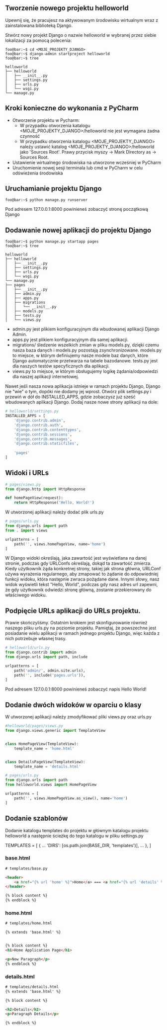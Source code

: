 ## Tworzenie nowego projektu helloworld
Upewnij się, że pracujesz na aktywowanym środowisku wirtualnym wraz z zainstalowana biblioteką Django.

Stwórz nowy projekt Django o nazwie helloworld w wybranej przez siebie lokalizacji za pomocą polecenia:
```console
foo@bar:~$ cd <MOJE_PROJEKTY_DJANGO>
foo@bar:~$ django-admin startproject helloworld
foo@bar:~$ tree

helloworld
├── helloworld
│   ├── __init__.py
│   ├── settings.py
│   ├── urls.py
│   └── wsgi.py 
└── manage.py
```

## Kroki konieczne do wykonania z PyCharm
* Otworzenie projektu w Pycharm:
    - W przypadku otworzenia katalogu <MOJE_PROJEKTY_DJANGO>/helloworld nie jest wymagana żadna czynność
    - W przypadku otworzenia katalogu <MOJE_PROJEKTY_DJANGO> należy ustawić katalog <MOJE_PROJEKTY_DJANGO>/helloworld jako 'Sources Root'. Prawy przycisk myszy -> Mark Directory as -> Sources Root.
* Ustawienie wirtualnego środowiska na utworzone wcześniej w PyCharm
* Uruchomienie nowej sesji terminala lub cmd w PyCharm w celu odświeżenia środowiska

## Uruchamianie projektu Django

```console
foo@bar:~$ python manage.py runserver
```
Pod adresem 127.0.0.1:8000 powinieneś zobaczyć stronę początkową Django

## Dodawanie nowej aplikacji do projektu Django

```console
foo@bar:~$ python manage.py startapp pages
foo@bar:~$ tree

helloworld
├── helloworld
│   ├── __init__.py
│   ├── settings.py
│   ├── urls.py
│   └── wsgi.py 
└── manage.py
├── pages
│   ├── __init__.py
│   ├── admin.py
│   ├── apps.py
│   ├── migrations
│   │   └── __init__.py
│   ├── models.py
│   ├── tests.py
│   └── views.py
```

- admin.py jest plikiem konfiguracyjnym dla wbudowanej aplikacji Django Admin.
- apps.py jest plikiem konfiguracyjnym dla samej aplikacji.
- migrations/ śledzenie wszelkich zmian w pliku models.py, dzięki czemu nasza baza danych i models.py pozostają zsynchronizowane.
models.py to miejsce, w którym definiujemy nasze modele baz danych, które Django automatycznie przetwarza na tabele bazodanowe. 
tests.py jest dla naszych testów specyficznych dla aplikacji.
- views.py to miejsce, w którym obsługujemy logikę żądania/odpowiedzi dla naszej aplikacji internetowej.

Nawet jeśli nasza nowa aplikacja istnieje w ramach projektu Django, Django nie "wie" o tym, dopóki nie dodamy jej wprost. Otwórz plik settings.py i przewiń w dół do INSTALLED_APPS, gdzie zobaczysz już sześć wbudowanych aplikacji Django. Dodaj nasze nowe strony aplikacji na dole:

```py
# helloworld/settings.py
INSTALLED_APPS = [
    'django.contrib.admin',
    'django.contrib.auth',
    'django.contrib.contenttypes',
    'django.contrib.sessions',
    'django.contrib.messages',
    'django.contrib.staticfiles',
    
    'pages'
]
```

## Widoki i URLs

```py
# pages/views.py
from django.http import HttpResponse

def homePageView(request):
    return HttpResponse('Hello, World!')
```

W utworzonej aplikacji należy dodać plik urls.py

```py
# pages/urls.py
from django.urls import path
from . import views

urlpatterns = [
    path('', views.homePageView, name='home')
]
```

W Django widoki określają, jaka zawartość jest wyświetlana na danej stronie, podczas gdy URLConfs określają, dokąd ta zawartość zmierza.
Kiedy użytkownik żąda konkretnej strony, takiej jak strona główna, URLConf używa wyrażenia regularnego, aby zmapować to żądanie do odpowiedniej funkcji widoku, która następnie zwraca pożądane dane.
Innymi słowy, nasz widok wyświetli tekst "Hello, World", podczas gdy nasz adres url zapewni, że gdy użytkownik odwiedzi stronę główną, zostanie przekierowany do właściwego widoku.

## Podpięcie URLs aplikacji do URLs projektu.

Prawie skończyliśmy. Ostatnim krokiem jest skonfigurowanie również naszego pliku urls.py na poziomie projektu. Pamiętaj, że powszechne jest posiadanie wielu aplikacji w ramach jednego projektu Django, więc każda z nich potrzebuje własnej trasy.

```py
# helloworld/urls.py
from django.contrib import admin
from django.urls import path, include

urlpatterns = [
    path('admin/', admin.site.urls),
    path('', include('pages.urls')),
]
```

Pod adresem 127.0.0.1:8000 powinieneś zobaczyć napis Hello World!


## Dodanie dwóch widoków w oparciu o klasy
W utworzonej aplikacji należy zmodyfikować pliki views.py oraz urls.py

```py
#helloworld/pages/views.py
from django.views.generic import TemplateView


class HomePageView(TemplateView):
    template_name = 'home.html'


class DetailsPageView(TemplateView):
    template_name = 'details.html'
```

```py
# pages/urls.py
from django.urls import path
from helloworld.views import HomePageView

urlpatterns = [
    path('', views.HomePageView.as_view(), name='home')
]
```

## Dodanie szablonów
Dodanie katalogu templates do projektu w głównym katalogu projektu helloworld a następnie ścieżkę do tego katalogu w pliku settings.py

TEMPLATES = [
    {
        ...
        'DIRS': [os.path.join(BASE_DIR, 'templates')],
        ...
    },
]

### base.html
```html
# templates/base.py

<header>
    <a href="{% url 'home' %}">Home</a> === <a href="{% url 'details' %}">Details</a>
</header>

{% block content %}
{% endblock %}
```

### home.html
```html
# templates/home.html

{% extends 'base.html' %}


{% block content %}
<h1>Home Application Page</h1>

<p>New Paragraph</p>
{% endblock %}
```

### details.html
```html
# templates/details.html
{% extends 'base.html' %}

{% block content %}

<h2>Details</h2>
<p>Paragraph Details</p>

{% endblock %}
```